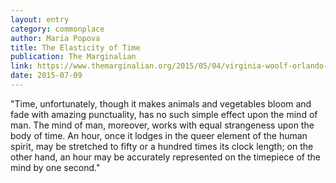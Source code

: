 ```yaml
---
layout: entry
category: commonplace
author: Maria Popova
title: The Elasticity of Time
publication: The Marginalian
link: https://www.themarginalian.org/2015/05/04/virginia-woolf-orlando-time/
date: 2015-07-09
---
```


"Time, unfortunately, though it makes animals and vegetables bloom and fade with amazing punctuality, has no such simple effect upon the mind of man. The mind of man, moreover, works with equal strangeness upon the body of time. An hour, once it lodges in the queer element of the human spirit, may be stretched to fifty or a hundred times its clock length; on the other hand, an hour may be accurately represented on the timepiece of the mind by one second."
 
 

